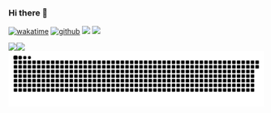 ### Hi there 👋
[![wakatime](https://wakatime.com/badge/user/94526ad4-bdb4-4f3f-bb08-fddcb1349fa2.svg)](https://wakatime.com/@94526ad4-bdb4-4f3f-bb08-fddcb1349fa2)
[![github](https://img.shields.io/github/followers/FreemanKevin?logo=github&style=plastic)](https://github.com/FreemanKevin?tab=followers)
![](https://img.shields.io/badge/release-v1.0.0--beta-blue)
![](https://img.shields.io/badge/cool-yes-magenta)

<a href="https://github.com/freemankevin">
  <img align="left" src="https://github-readme-stats.vercel.app/api?username=freemankevin&bg_color=30,e96443,904e95&text_color=fff&icon_color=fff&title_color=fff&line_height=26&hide_border=true&show_icons=true" />
</a>
<a href="https://github.com/freemankevin">
  <img align="left" src="https://github-readme-stats.vercel.app/api/top-langs/?username=freemankevin&layout=compact&bg_color=30,e96443,904e95&text_color=fff&icon_color=fff&title_color=fff&hide_border=true&langs_count=4" />
</a>

<picture>
  <source media="(prefers-color-scheme: dark)" srcset="https://raw.githubusercontent.com/FreemanKevin/FreemanKevin/output/github-contribution-grid-snake-dark.svg" />
  <source media="(prefers-color-scheme: light)" srcset="https://raw.githubusercontent.com/FreemanKevin/FreemanKevin/output/github-contribution-grid-snake.svg" />
  <img alt="GitHub Contribution Snake" src="https://raw.githubusercontent.com/FreemanKevin/FreemanKevin/output/github-contribution-grid-snake.svg" />
</picture>
